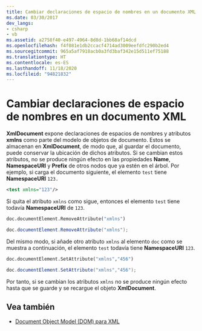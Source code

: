 ```yaml
---
title: Cambiar declaraciones de espacio de nombres en un documento XML
ms.date: 03/30/2017
dev_langs:
- csharp
- vb
ms.assetid: a2758f40-e497-4964-8d8d-1bb68af14dcd
ms.openlocfilehash: f4f081e1db2ccacf4714ad3009eefdfc290b2ed4
ms.sourcegitcommit: 965a5af7918acb0a3fd3baf342e15d511ef75188
ms.translationtype: HT
ms.contentlocale: es-ES
ms.lasthandoff: 11/18/2020
ms.locfileid: "94821832"
---
```

# <a name="changing-namespace-declarations-in-an-xml-document"></a>Cambiar declaraciones de espacio de nombres en un documento XML
**XmlDocument** expone declaraciones de espacios de nombres y atributos **xmlns** como parte del modelo de objetos de documento. Estos se almacenan en **XmlDocument**, de modo que, al guardar el documento, puede conservar la ubicación de dichos atributos. Si se cambian estos atributos, no se produce ningún efecto en las propiedades **Name**, **NamespaceURI** y **Prefix** de otros nodos que ya estén en el árbol. Por ejemplo, si carga el documento siguiente, el elemento `test` tiene **NamespaceURI** `123.`  
  
```xml  
<test xmlns="123"/>  
```  
  
 Si quita el atributo `xmlns` como sigue, entonces el elemento `test` tiene todavía **NamespaceURI** de `123`.  
  
```vb  
doc.documentElement.RemoveAttribute("xmlns")  
```  
  
```csharp  
doc.documentElement.RemoveAttribute("xmlns");  
```  
  
 Del mismo modo, si añade otro atributo `xmlns` al elemento `doc` como se muestra a continuación, el elemento `test` todavía tiene **NamespaceURI** `123`.  
  
```vb  
doc.documentElement.SetAttribute("xmlns","456")
```  
  
```csharp  
doc.documentElement.SetAttribute("xmlns","456");  
```  
  
 Por tanto, si se cambian los atributos `xmlns` no se produce ningún efecto hasta que se guarde y se recargue el objeto **XmlDocument**.  
  
## <a name="see-also"></a>Vea también

- [Document Object Model (DOM) para XML](xml-document-object-model-dom.md)
